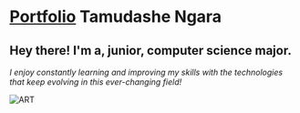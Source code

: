# [Portfolio](https://tamudashe.github.io/Online-Portfolio-Version2/) Tamudashe Ngara

## **Hey there! I'm a, junior, computer science major.**

_I enjoy constantly learning and improving my skills with the technologies that keep evolving in this ever-changing field!_

![ART](https://images.pexels.com/photos/572056/pexels-photo-572056.jpeg?auto=compress&cs=tinysrgb&dpr=2&h=750&w=1260)
